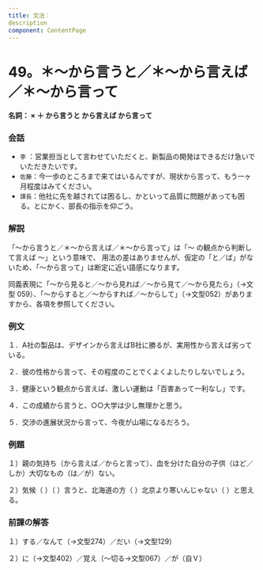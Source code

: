 ```yaml
---
title: 文法：
description
component: ContentPage
---
```



# 49。＊～から言うと／＊～から言えば／＊～から言って
#### 名詞： × ＋ から言うと から言えば から言って
### 会話
- `李` ：営業担当として言わせていただくと、新製品の開発はできるだけ急いでいただきたいです。
- `佐藤`：今一歩のところまで来てはいるんですが、現状から言って、もう一ヶ月程度はみてください。
- `課長`：他社に先を越されては困るし、かといって品質に問題があっても困る。とにかく、部長の指示を仰ごう。
### 解説
「～から言うと／＊～から言えば／＊～から言って」は「～ の観点から判断して言えば ～」という意味で、 用法の差はありませんが、仮定の「と／ば」がないため、「～から言って」は断定に近い語感になります。

同義表現に「～から見ると／～から見れば／～から見て／～から見たら」（→文型 059）、「～からすると／～からすれば／～からして」（→文型052）がありますから、各項を参照してください。
### 例文
１．A社の製品は、デザインから言えばB社に勝るが、実用性から言えば劣っている。

２．彼の性格から言って、その程度のことでくよくよしたりしないでしょう。

３．健康という観点から言えば、激しい運動は「百害あって一利なし」です。

４．この成績から言うと、○○大学は少し無理かと思う。

５．交渉の進展状況から言って、今夜が山場になるだろう。
### 例題
１）親の気持ち（から言えば／からと言って）、血を分けた自分の子供（ほど／しか）大切なもの（は／が）ない。

２）気候（ ）（ ）言うと、北海道の方（ ）北京より寒いんじゃない（ ）と思える。
### 前課の解答
１）する／なんて（→文型274）／だい（→文型129）

２）に（→文型402）／覚え（～切る→文型067）／が（自Ｖ）
